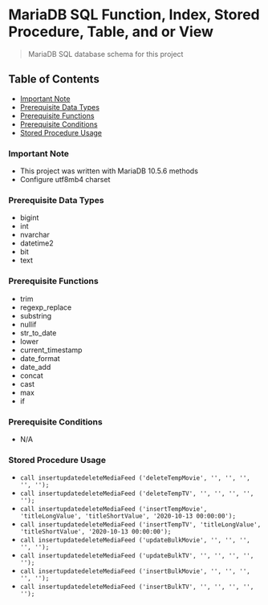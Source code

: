 # MariaDB SQL Function, Index, Stored Procedure, Table, and or View
> MariaDB SQL database schema for this project

## Table of Contents
* [Important Note](#important-note)
* [Prerequisite Data Types](#prerequisite-data-types)
* [Prerequisite Functions](#prerequisite-functions)
* [Prerequisite Conditions](#prerequisite-conditions)
* [Stored Procedure Usage](#stored-procedure-usage)

### **Important Note**
* This project was written with MariaDB 10.5.6 methods
* Configure utf8mb4 charset

### Prerequisite Data Types
* bigint
* int
* nvarchar
* datetime2
* bit
* text

### Prerequisite Functions
* trim
* regexp_replace
* substring
* nullif
* str_to_date
* lower
* current_timestamp
* date_format
* date_add
* concat
* cast
* max
* if

### Prerequisite Conditions
* N/A

### Stored Procedure Usage
* `call insertupdatedeleteMediaFeed ('deleteTempMovie', '', '', '', '', '');`
* `call insertupdatedeleteMediaFeed ('deleteTempTV', '', '', '', '', '');`
* `call insertupdatedeleteMediaFeed ('insertTempMovie', 'titleLongValue', 'titleShortValue', '2020-10-13 00:00:00');`
* `call insertupdatedeleteMediaFeed ('insertTempTV', 'titleLongValue', 'titleShortValue', '2020-10-13 00:00:00');`
* `call insertupdatedeleteMediaFeed ('updateBulkMovie', '', '', '', '', '');`
* `call insertupdatedeleteMediaFeed ('updateBulkTV', '', '', '', '', '');`
* `call insertupdatedeleteMediaFeed ('insertBulkMovie', '', '', '', '', '');`
* `call insertupdatedeleteMediaFeed ('insertBulkTV', '', '', '', '', '');`
